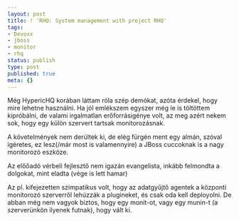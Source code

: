 ```yaml
---
layout: post
title: ! 'RHQ: System management with project RHQ'
tags:
- Devoxx
- jboss
- monitor
- rhq
status: publish
type: post
published: true
meta: {}
---
```

Még HypericHQ korában láttam róla szép demókat, azóta érdekel, hogy mire
lehetne használni. Ha jól emlékszem egyszer még le is töltöttem kipróbálni, de
valami irgalmatlan erőforrásigénye volt, az meg azért nekem sok, hogy egy
külön szervert tartsak monitorozásnak.

  
A követelmények nem derültek ki, de elég fürgén ment egy almán, szóval
ígéretes, ez lesz(/már most is valamennyire) a JBoss cuccoknak is a nagy
monitorozó eszköze.

  
Az előőadó vérbeli fejlesztő nem igazán evangelista, inkább felmondta a
dolgokat, mint eladta (vége is lett hamar)

  
Az pl. kifejezetten szimpatikus volt, hogy az adatgyűjtő agentek a központi
monitorozó szerverről lehúzzák a plugineket, és csak oda kell deployolni. De
abban még nem vagyok biztos, hogy egy monit-ot, vagy egy munin-t (a
szerverünkön ilyenek futnak), hogy vált ki.

